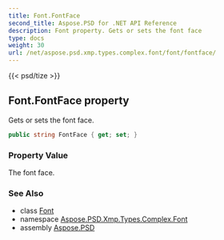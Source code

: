 ```yaml
---
title: Font.FontFace
second_title: Aspose.PSD for .NET API Reference
description: Font property. Gets or sets the font face
type: docs
weight: 30
url: /net/aspose.psd.xmp.types.complex.font/font/fontface/
---
```

{{< psd/tize >}}
## Font.FontFace property

Gets or sets the font face.

```csharp
public string FontFace { get; set; }
```

### Property Value

The font face.

### See Also

* class [Font](../)
* namespace [Aspose.PSD.Xmp.Types.Complex.Font](../../../aspose.psd.xmp.types.complex.font/)
* assembly [Aspose.PSD](../../../)


